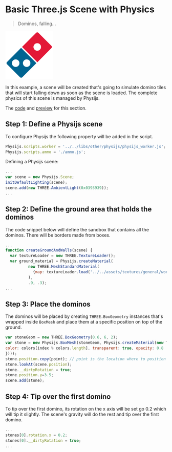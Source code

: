 # Basic Three.js Scene with Physics
> Dominos, falling...

<img src="img/domino.png" width="150">

In this example, a scene will be created that's going to simulate domino tiles that will start falling down as soon as the scene is loaded. The complete physics of this scene is managed by Physijs.

The [code](https://github.com/cg2021c/threejs-presentation-vincent-dan-teman-teman/blob/main/Physijs/Code/src/chapter-12/01-dominos.html) 
and [preview](https://cg2021c.github.io/threejs-presentation-vincent-dan-teman-teman/Physijs/Code/src/chapter-12/01-dominos.html) for this section.

## Step 1: Define a Physijs scene
To configure Physijs the following property will be added in the script.
```js
Physijs.scripts.worker = '../../libs/other/physijs/physijs_worker.js';
Physijs.scripts.ammo = './ammo.js';
```
Defining a Physijs scene:
```js
...
var scene = new Physijs.Scene;
initDefaultLighting(scene);
scene.add(new THREE.AmbientLight(0x0393939));
...
```
## Step 2: Define the ground area that holds the dominos
The code snippet below will define the sandbox that contains all the dominos. There will be borders made from boxes.
```js
...
function createGroundAndWalls(scene) {
  var textureLoader = new THREE.TextureLoader();
  var ground_material = Physijs.createMaterial(
          new THREE.MeshStandardMaterial(
            {map: textureLoader.load('../../assets/textures/general/wood-2.jpg')}
          ),
          .9, .3);
...
```
## Step 3: Place the dominos
The dominos will be placed by creating `THREE.BoxGeometry` instances that's wrapped inside `BoxMesh` and place them at a specific position on top of the ground.
```js
var stoneGeom = new THREE.BoxGeometry(0.6, 6, 2);
var stone = new Physijs.BoxMesh(stoneGeom, Physijs.createMaterial(new THREE.MeshStandardMaterial({
color: colors[index % colors.length], transparent: true, opacity: 0.8
})));
stone.position.copy(point); // point is the location where to position the stone
stone.lookAt(scene.position);
stone.__dirtyRotation = true;
stone.position.y=3.5;
scene.add(stone);
```
## Step 4: Tip over the first domino
To tip over the first domino, its rotation on the x axis will be set go 0.2 which will tip it slightly. The scene's gravity will do the rest and tip over the first domino.
```js
...
stones[0].rotation.x = 0.2;
stones[0].__dirtyRotation = true;
...
```
